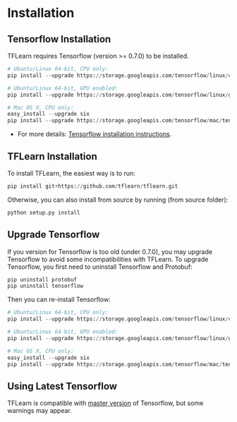 # Installation

## Tensorflow Installation

TFLearn requires Tensorflow (version >= 0.7.0) to be installed.

```python
# Ubuntu/Linux 64-bit, CPU only:
pip install --upgrade https://storage.googleapis.com/tensorflow/linux/cpu/tensorflow-0.7.1-cp27-none-linux_x86_64.whl

# Ubuntu/Linux 64-bit, GPU enabled:
pip install --upgrade https://storage.googleapis.com/tensorflow/linux/gpu/tensorflow-0.7.1-cp27-none-linux_x86_64.whl

# Mac OS X, CPU only:
easy_install --upgrade six
pip install --upgrade https://storage.googleapis.com/tensorflow/mac/tensorflow-0.7.1-cp27-none-any.whl
```

- For more details: [Tensorflow installation instructions](https://github.com/tensorflow/tensorflow/blob/master/tensorflow/g3doc/get_started/os_setup.md).

## TFLearn Installation

To install TFLearn, the easiest way is to run:
```python
pip install git+https://github.com/tflearn/tflearn.git
```
Otherwise, you can also install from source by running (from source folder):
```python
python setup.py install
```

## Upgrade Tensorflow

If you version for Tensorflow is too old (under 0.7.0), you may upgrade Tensorflow to avoid some incompatibilities with TFLearn.
To upgrade Tensorflow, you first need to uninstall Tensorflow and Protobuf:

```python
pip uninstall protobuf
pip uninstall tensorflow
```

Then you can re-install Tensorflow:

```python
# Ubuntu/Linux 64-bit, CPU only:
pip install --upgrade https://storage.googleapis.com/tensorflow/linux/cpu/tensorflow-0.7.1-cp27-none-linux_x86_64.whl

# Ubuntu/Linux 64-bit, GPU enabled:
pip install --upgrade https://storage.googleapis.com/tensorflow/linux/gpu/tensorflow-0.7.1-cp27-none-linux_x86_64.whl

# Mac OS X, CPU only:
easy_install --upgrade six
pip install --upgrade https://storage.googleapis.com/tensorflow/mac/tensorflow-0.7.1-cp27-none-any.whl
```

## Using Latest Tensorflow

TFLearn is compatible with [master version](https://github.com/tensorflow/tensorflow) of Tensorflow, but some warnings may appear.
